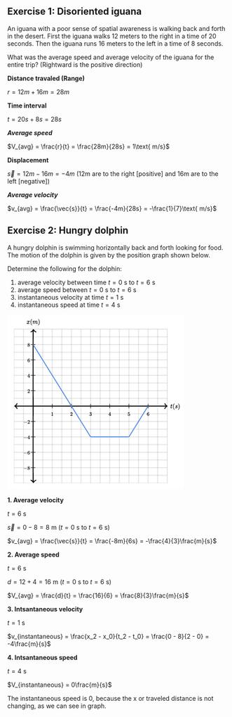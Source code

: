 ## Exercise 1: Disoriented iguana

An iguana with a poor sense of spatial awareness is walking back and forth in the desert. First the iguana walks 12 meters to the right in a time of 20 seconds. Then the iguana runs 16 meters to the left in a time of 8 seconds.

What was the average speed and average velocity of the iguana for the entire trip? (Rightward is the positive direction)

**Distance travaled (Range)**

$r = 12m + 16m = 28m$

**Time interval**

$t = 20s + 8s = 28s$

_**Average speed**_

$V_{avg} = \frac{r}{t} = \frac{28m}{28s} = 1\text{ m/s}$

**Displacement**

$\vec{s} = 12m - 16m = -4m$ (12m are to the right [positive] and 16m are to the left [negative])

_**Average velocity**_

$v_{avg} = \frac{\vec{s}}{t} = \frac{-4m}{28s} = -\frac{1}{7}\text{ m/s}$

## Exercise 2: Hungry dolphin

A hungry dolphin is swimming horizontally back and forth looking for food. The motion of the dolphin is given by the position graph shown below.

Determine the following for the dolphin:

1. average velocity between time $t = 0\text{ s}$ to $t = 6\text{ s}$
2. average speed between $t = 0\text{ s}$ to $t = 6\text{ s}$
3. instantaneous velocity at time $t = 1\text{ s}$
4. instantaneous speed at time $t = 4\text{ s}$

<img src="./1_EXERCISE_IMG_1.png">

**1. Average velocity**

$t = 6\text{ s}$

$\vec{s} = 0 - 8 = 8\text{ m}$ ($t = 0\text{ s}$ to $t = 6\text{ s}$)

$v_{avg} = \frac{\vec{s}}{t} = \frac{-8m}{6s} = -\frac{4}{3}\frac{m}{s}$

**2. Average speed**

$t = 6\text{ s}$

$d = 12 + 4 = 16\text{ m}$ ($t = 0\text{ s}$ to $t = 6\text{ s}$)

$V_{avg} = \frac{d}{t} = \frac{16}{6} = \frac{8}{3}\frac{m}{s}$

**3. Intsantaneous velocity**

$t = 1\text{ s}$

$v_{instantaneous} = \frac{x_2 - x_0}{t_2 - t_0} = \frac{0 - 8}{2 - 0} = -4\frac{m}{s}$

**4. Intsantaneous speed**

$t = 4\text{ s}$

$V_{instantaneous} = 0\frac{m}{s}$

The instantaneous speed is 0, because the x or traveled distance is not changing, as we can see in graph.

